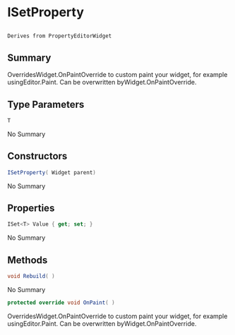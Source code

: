 # ISetProperty<T>

## 
```c#
Derives from PropertyEditorWidget
```

## Summary

OverridesWidget.OnPaintOverride to custom paint your widget, for example usingEditor.Paint. Can be overwritten byWidget.OnPaintOverride.
## Type Parameters

```c#
T
```
No Summary
## Constructors

```c#
ISetProperty( Widget parent) 
```
No Summary
## Properties

```c#
ISet<T> Value { get; set; } 
```
No Summary
## Methods

```c#
void Rebuild( ) 
```
No Summary
```c#
protected override void OnPaint( ) 
```
OverridesWidget.OnPaintOverride to custom paint your widget, for example usingEditor.Paint. Can be overwritten byWidget.OnPaintOverride.
